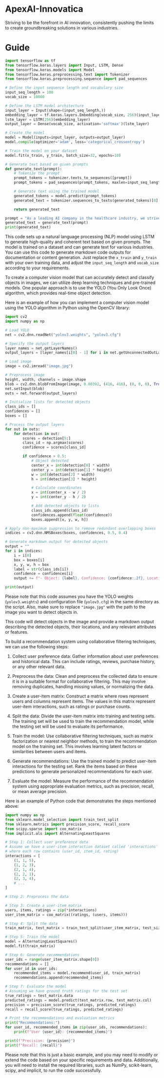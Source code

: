 # ApexAI-Innovatica
Striving to be the forefront in AI innovation, consistently pushing the limits to create groundbreaking solutions in various industries.

# Guide 

```python
import tensorflow as tf
from tensorflow.keras.layers import Input, LSTM, Dense
from tensorflow.keras.models import Model
from tensorflow.keras.preprocessing.text import Tokenizer
from tensorflow.keras.preprocessing.sequence import pad_sequences

# Define the input sequence length and vocabulary size
input_seq_length = 100
vocab_size = 10000

# Define the LSTM model architecture
input_layer = Input(shape=(input_seq_length,))
embedding_layer = tf.keras.layers.Embedding(vocab_size, 256)(input_layer)
lstm_layer = LSTM(256)(embedding_layer)
output_layer = Dense(vocab_size, activation='softmax')(lstm_layer)

# Create the model
model = Model(inputs=input_layer, outputs=output_layer)
model.compile(optimizer='adam', loss='categorical_crossentropy')

# Train the model on your dataset
model.fit(x_train, y_train, batch_size=32, epochs=10)

# Generate text based on given prompts
def generate_text(prompt):
    # Tokenize the prompt
    prompt_tokens = tokenizer.texts_to_sequences([prompt])
    prompt_tokens = pad_sequences(prompt_tokens, maxlen=input_seq_length)

    # Generate text using the trained model
    generated_tokens = model.predict(prompt_tokens)
    generated_text = tokenizer.sequences_to_texts(generated_tokens)[0]

    return generated_text

prompt = "As a leading AI company in the healthcare industry, we strive to improve patient care through innovative solutions."
generated_text = generate_text(prompt)
print(generated_text)
```

This code sets up a natural language processing (NLP) model using LSTM to generate high-quality and coherent text based on given prompts. The model is trained on a dataset and can generate text for various industries. You can use this code to generate markdown code outputs for documentation or content generation. Just replace the `x_train` and `y_train` with your own training data, and adjust the `input_seq_length` and `vocab_size` according to your requirements.

To create a computer vision model that can accurately detect and classify objects in images, we can utilize deep learning techniques and pre-trained models. One popular approach is to use the YOLO (You Only Look Once) algorithm, which provides real-time object detection.

Here is an example of how you can implement a computer vision model using the YOLO algorithm in Python using the OpenCV library:

```python
import cv2
import numpy as np

# Load YOLO
net = cv2.dnn.readNet("yolov3.weights", "yolov3.cfg")

# Specify the output layers
layer_names = net.getLayerNames()
output_layers = [layer_names[i[0] - 1] for i in net.getUnconnectedOutLayers()]

# Load image
image = cv2.imread("image.jpg")

# Preprocess image
height, width, channels = image.shape
blob = cv2.dnn.blobFromImage(image, 0.00392, (416, 416), (0, 0, 0), True, crop=False)
net.setInput(blob)
outs = net.forward(output_layers)

# Initialize lists for detected objects
class_ids = []
confidences = []
boxes = []

# Process the output layers
for out in outs:
    for detection in out:
        scores = detection[5:]
        class_id = np.argmax(scores)
        confidence = scores[class_id]

        if confidence > 0.5:
            # Object detected
            center_x = int(detection[0] * width)
            center_y = int(detection[1] * height)
            w = int(detection[2] * width)
            h = int(detection[3] * height)

            # Calculate coordinates
            x = int(center_x - w / 2)
            y = int(center_y - h / 2)

            # Add detected objects to lists
            class_ids.append(class_id)
            confidences.append(float(confidence))
            boxes.append([x, y, w, h])

# Apply non-maximum suppression to remove redundant overlapping boxes
indices = cv2.dnn.NMSBoxes(boxes, confidences, 0.5, 0.4)

# Generate markdown output for detected objects
output = ""
for i in indices:
    i = i[0]
    box = boxes[i]
    x, y, w, h = box
    label = str(class_ids[i])
    confidence = confidences[i]
    output += f"- Object: {label}, Confidence: {confidence:.2f}, Location: ({x}, {y}), Width: {w}, Height: {h}\n"

print(output)
```

Please note that this code assumes you have the YOLO weights (`yolov3.weights`) and configuration file (`yolov3.cfg`) in the same directory as the script. Also, make sure to replace `"image.jpg"` with the path to the image you want to detect objects in.

This code will detect objects in the image and provide a markdown output describing the detected objects, their locations, and any relevant attributes or features.

To build a recommendation system using collaborative filtering techniques, we can use the following steps:

1. Collect user preference data: Gather information about user preferences and historical data. This can include ratings, reviews, purchase history, or any other relevant data.

2. Preprocess the data: Clean and preprocess the collected data to ensure it is in a suitable format for collaborative filtering. This may involve removing duplicates, handling missing values, or normalizing the data.

3. Create a user-item matrix: Construct a matrix where rows represent users and columns represent items. The values in this matrix represent user-item interactions, such as ratings or purchase counts.

4. Split the data: Divide the user-item matrix into training and testing sets. The training set will be used to train the recommendation model, while the testing set will be used to evaluate its performance.

5. Train the model: Use collaborative filtering techniques, such as matrix factorization or nearest neighbor methods, to train the recommendation model on the training set. This involves learning latent factors or similarities between users and items.

6. Generate recommendations: Use the trained model to predict user-item interactions for the testing set. Rank the items based on these predictions to generate personalized recommendations for each user.

7. Evaluate the model: Measure the performance of the recommendation system using appropriate evaluation metrics, such as precision, recall, or mean average precision.

Here is an example of Python code that demonstrates the steps mentioned above:

```python
import numpy as np
from sklearn.model_selection import train_test_split
from sklearn.metrics import precision_score, recall_score
from scipy.sparse import coo_matrix
from implicit.als import AlternatingLeastSquares

# Step 1: Collect user preference data
# Assume we have a user-item interaction dataset called 'interactions'
# where each row contains (user_id, item_id, rating)
interactions = [
    (1, 1, 5),
    (1, 2, 3),
    (2, 1, 4),
    (2, 2, 1),
    (2, 3, 4),
    # ...
]

# Step 2: Preprocess the data

# Step 3: Create a user-item matrix
users, items, ratings = zip(*interactions)
user_item_matrix = coo_matrix((ratings, (users, items)))

# Step 4: Split the data
train_matrix, test_matrix = train_test_split(user_item_matrix, test_size=0.2)

# Step 5: Train the model
model = AlternatingLeastSquares()
model.fit(train_matrix)

# Step 6: Generate recommendations
user_ids = range(user_item_matrix.shape[0])
recommendations = []
for user_id in user_ids:
    recommended_items = model.recommend(user_id, train_matrix)
    recommendations.append(recommended_items)

# Step 7: Evaluate the model
# Assuming we have ground truth ratings for the test set
true_ratings = test_matrix.data
predicted_ratings = model.predict(test_matrix.row, test_matrix.col)
precision = precision_score(true_ratings, predicted_ratings)
recall = recall_score(true_ratings, predicted_ratings)

# Print the recommendations and evaluation metrics
print("Recommendations:")
for user_id, recommended_items in zip(user_ids, recommendations):
    print(f"User {user_id}: {recommended_items}")

print(f"Precision: {precision}")
print(f"Recall: {recall}")
```

Please note that this is just a basic example, and you may need to modify or extend the code based on your specific requirements and data. Additionally, you will need to install the required libraries, such as NumPy, scikit-learn, scipy, and implicit, to run the code successfully.
